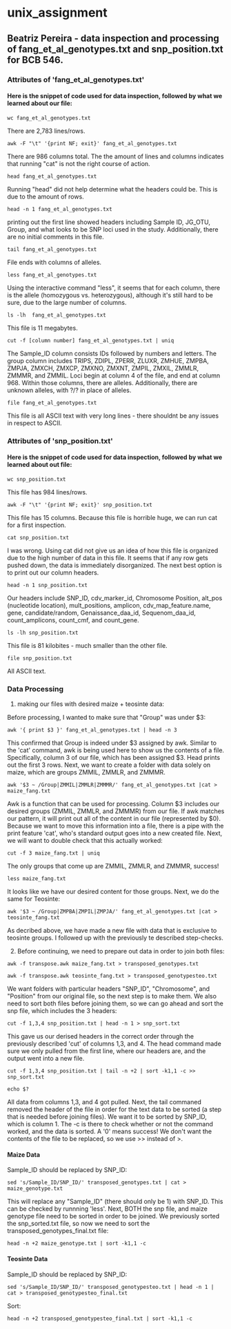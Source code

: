 # unix_assignment
## Beatriz Pereira - data inspection and processing of fang_et_al_genotypes.txt and snp_position.txt for BCB 546. 
### Attributes of 'fang_et_al_genotypes.txt' 
#### Here is the snippet of code used for data inspection, followed by what we learned about our file: 
```
wc fang_et_al_genotypes.txt
```
There are 2,783 lines/rows. 
```
awk -F "\t" '{print NF; exit}' fang_et_al_genotypes.txt
```
There are 986 columns total. 
The the amount of lines and columns indicates that running "cat" is not the right course of action. 
```
head fang_et_al_genotypes.txt
```
Running "head" did not help determine what the headers could be. This is due to the amount of rows. 
```
head -n 1 fang_et_al_genotypes.txt
```
printing out the first line showed headers including Sample ID, JG_OTU, Group, and what looks to be SNP loci used in the study. Additionally, there are no initial comments in this file. 
```
tail fang_et_al_genotypes.txt
```
File ends with columns of alleles. 
```
less fang_et_al_genotypes.txt
```
Using the interactive command "less", it seems that for each column, there is the allele (homozygous vs. heterozygous), although it's still hard to be sure, due to the large number of columns.
```
ls -lh  fang_et_al_genotypes.txt 
```
This file is 11 megabytes. 
```
cut -f [column number] fang_et_al_genotypes.txt | uniq
```
The Sample_ID column consists IDs followed by numbers and letters. The group column includes TRIPS, ZDIPL, ZPERR, ZLUXR, ZMHUE, ZMPBA, ZMPJA, ZMXCH, ZMXCP, ZMXNO, ZMXNT, ZMPIL, ZMXIL, ZMMLR, ZMMMR, and ZMMIL. Loci begin at column 4 of the file, and end at column 968. Within those columns, there are alleles. Additionally, there are unknown alleles, with ?/? in place of alleles. 
```
file fang_et_al_genotypes.txt
```
This file is all ASCII text with very long lines - there shouldnt be any issues in respect to ASCII. 

### Attributes of 'snp_position.txt' 
#### Here is the snippet of code used for data inspection, followed by what we learned about out file: 
```
wc snp_position.txt
```
This file has 984 lines/rows.
```
awk -F "\t" '{print NF; exit}' snp_position.txt
```
This file has 15 columns. 
Because this file is horrible huge, we can run cat for a first inspection. 
```
cat snp_position.txt 
```
I was wrong. Using cat did not give us an idea of how this file is organized due to the high number of data in this file. It seems that if any row gets pushed down, the data is immediately disorganized. The next best option is to print out our column headers. 
```
head -n 1 snp_position.txt
```
Our headers include SNP_ID, cdv_marker_id, Chromosome	Position, alt_pos (nucleotide location), mult_positions, amplicon,	cdv_map_feature.name,	gene,	candidate/random,	Genaissance_daa_id,	Sequenom_daa_id,	count_amplicons,	count_cmf, and	count_gene. 
```
ls -lh snp_position.txt 
```
This file is 81 kilobites - much smaller than the other file. 
```
file snp_position.txt
```
All ASCII text. 
### Data Processing
1) making our files with desired maize + teosinte data: 

Before processing, I wanted to make sure that "Group" was under $3:
```
awk '{ print $3 }' fang_et_al_genotypes.txt | head -n 3
```
This confirmed that Group is indeed under $3 assigned by awk. Similar to the 'cat' command, awk is being used here to show us the contents of a file. Specifically, column 3 of our file, which has been assigned $3. Head prints out the first 3 rows. 
Next, we want to create a folder with data solely on maize, which are groups ZMMIL, ZMMLR, and ZMMMR. 
```
awk '$3 ~ /Group|ZMMIL|ZMMLR|ZMMMR/' fang_et_al_genotypes.txt |cat > maize_fang.txt
```
Awk is a function that can be used for processing. Column $3 includes our desired groups (ZMMIL, ZMMLR, and ZMMMR) from our file. If awk matches our pattern, it will print out all of the content in our file (represented by $0). Because we want to move this information into a file, there is a pipe with the print feature 'cat', who's standard output goes into a new created file. 
Next, we will want to double check that this actually worked: 
```
cut -f 3 maize_fang.txt | uniq
```
The only groups that come up are ZMMIL, ZMMLR, and ZMMMR, success! 
```
less maize_fang.txt
```
It looks like we have our desired content for those groups. Next, we do the same for Teosinte:
```
awk '$3 ~ /Group|ZMPBA|ZMPIL|ZMPJA/' fang_et_al_genotypes.txt |cat > teosinte_fang.txt
```
As decribed above, we have made a new file with data that is exclusive to teosinte groups. I followed up with the previously te described step-checks. 

2) Before continuing, we need to prepare out data in order to join both files: 
```
awk -f transpose.awk maize_fang.txt > transposed_genotypes.txt
```
```
awk -f transpose.awk teosinte_fang.txt > transposed_genotypesteo.txt
```
We want folders with particular headers "SNP_ID", "Chromosome", and "Position" from our original file, so the next step is to make them. We also need to sort both files before joining them, so we can go ahead and sort the snp file, which includes the 3 headers:
```
cut -f 1,3,4 snp_position.txt | head -n 1 > snp_sort.txt 
```
This gave us our derised headers in the correct order through the previously described 'cut' of columns 1,3, and 4. The head command made sure we only pulled from the first line, where our headers are, and the output went into a new file. 
```
cut -f 1,3,4 snp_position.txt | tail -n +2 | sort -k1,1 -c >> snp_sort.txt
```
```
echo $?
```
All data from columns 1,3, and 4 got pulled. Next, the tail commaned removed the header of the file in order for the text data to be sorted (a step that is needed before joining files). We want it to be sorted by SNP_ID, which is column 1. The -c is there to check whether or not the command worked, and the data is sorted. A '0' means success! We don't want the contents of the file to be replaced, so we use >> instead of >. 
#### Maize Data
Sample_ID should be replaced by SNP_ID:
```
sed 's/Sample_ID/SNP_ID/' transposed_genotypes.txt | cat > maize_genotype.txt
```
This will replace any "Sample_ID" (there should only be 1) with SNP_ID. This can be checked by runnning 'less'. 
Next, 
BOTH the snp file, and maize genotype file need to be sorted in order to be joined. We previously sorted the snp_sorted.txt file, so now we need to sort the transposed_genotypes_final.txt file:
```
head -n +2 maize_genotype.txt | sort -k1,1 -c
```
#### Teosinte Data
Sample_ID should be replaced by SNP_ID:
```
sed 's/Sample_ID/SNP_ID/' transposed_genotypesteo.txt | head -n 1 | cat > transposed_genotypesteo_final.txt
```
Sort:
```
head -n +2 transposed_genotypesteo_final.txt | sort -k1,1 -c
```
